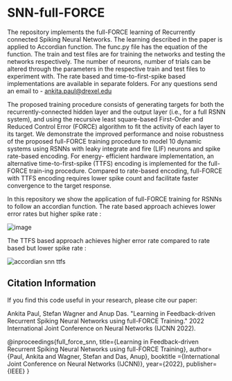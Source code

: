 # SNN-full-FORCE

The repository implements the full-FORCE learning of  Recurrently connected Spiking Neural Networks. 
The learning described in the paper is applied to Accordian function. The func.py file has the equation of the function. The train and test files are for training the networks and testing the networks respectively. The number of neurons, number of trials can be altered through the parameters in the respective train and test files to experiment with. 
The rate based and time-to-first-spike based implementations are available in separate folders. For any questions send an email to - ankita.paul@drexel.edu


The proposed training procedure consists of generating targets for both the recurrently-connected hidden layer and the output layer (i.e., for a full RSNN system), and using the recursive least square-based First-Order and Reduced Control Error (FORCE) algorithm to fit the activity of each layer to its target. We demonstrate the improved performance and noise robustness of the proposed full-FORCE training procedure to model 10 dynamic systems using RSNNs with leaky integrate and
fire (LIF) neurons and spike rate-based encoding. For energy- efficient hardware implementation, an alternative time-to-first-spike (TTFS) encoding is implemented for the full-FORCE train-ing procedure. Compared to rate-based encoding, full-FORCE with TTFS encoding requires lower spike count and facilitate faster convergence to the target response.

In this repository we show the application of full-FORCE training for RSNNs to follow an accordian function.
The rate based approach achieves lower error rates but higher spike rate :

![image](https://user-images.githubusercontent.com/53861279/167372114-6762dea5-be9d-4e14-a225-8a140327cad8.png)

The TTFS based approach achieves higher error rate compared to rate based but lower spike rate :

![accordian snn ttfs](https://user-images.githubusercontent.com/53861279/167361343-f4a7f7a0-f9fb-44ce-aec2-f999b2321501.png)


## **Citation Information** 

If you find this code useful in your research, please cite our paper:


Ankita Paul, Stefan Wagner and Anup Das. "Learning in Feedback-driven Recurrent Spiking Neural Networks using full-FORCE Training." 2022 International Joint Conference on Neural Networks (IJCNN 2022).

@inproceedings{full_force_snn,
title={Learning in Feedback-driven Recurrent Spiking Neural Networks using full-FORCE Training},
author={Paul, Ankita and Wagner, Stefan and Das, Anup},
booktitle ={International Joint Conference on Neural Networks (IJCNN)},
year={2022},
publisher={IEEE}
}

